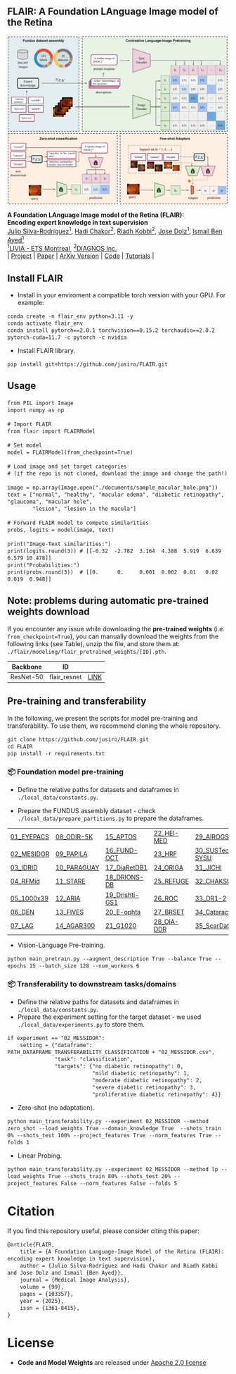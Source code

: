 ## FLAIR: A Foundation LAnguage Image model of the Retina

<img src="./documents/flair.png" width = "750" alt="" align=center /> <br/>

<b>A Foundation LAnguage Image model of the Retina (FLAIR):</b> <br/>
<b>Encoding expert knowledge in text supervision</b> <br/>
[Julio Silva-Rodríguez<sup>1</sup>](https://scholar.google.es/citations?user=1UMYgHMAAAAJ&hl),
[Hadi Chakor<sup>2</sup>](https://scholar.google.ca/citations?user=0Njg-cQAAAAJ&hl),
[Riadh Kobbi<sup>2</sup>](https://ca.linkedin.com/in/riadh-kobbi),
[Jose Dolz<sup>1</sup>](https://scholar.google.es/citations?user=yHQIFFMAAAAJ&hl),
[Ismail Ben Ayed<sup>1</sup>](https://scholar.google.es/citations?user=29vyUccAAAAJ&hl) <br/>
[<sup>1</sup>LIVIA - ETS Montreal](https://liviamtl.ca/), [<sup>2</sup>DIAGNOS  Inc.](https://www.diagnos.com/)<br/>
| [Project](https://jusiro.github.io/projects/flair) | [Paper](https://www.sciencedirect.com/science/article/pii/S1361841524002822) | [ArXiv Version](https://arxiv.org/pdf/2308.07898.pdf) | [Code](https://github.com/jusiro/FLAIR) | [Tutorials](https://colab.research.google.com/drive/1LE50MQmsEQxMM-qvytXGeJ9WAu09w1MR?usp=sharing) |

## Install FLAIR

* Install in your enviroment a compatible torch version with your GPU. For example:
```
conda create -n flair_env python=3.11 -y
conda activate flair_env
conda install pytorch==2.0.1 torchvision==0.15.2 torchaudio==2.0.2 pytorch-cuda=11.7 -c pytorch -c nvidia
```

* Install FLAIR library.
```
pip install git+https://github.com/jusiro/FLAIR.git
```

## Usage

```
from PIL import Image
import numpy as np

# Import FLAIR
from flair import FLAIRModel

# Set model
model = FLAIRModel(from_checkpoint=True)

# Load image and set target categories 
# (if the repo is not cloned, download the image and change the path!)

image = np.array(Image.open("./documents/sample_macular_hole.png"))
text = ["normal", "healthy", "macular edema", "diabetic retinopathy", "glaucoma", "macular hole",
        "lesion", "lesion in the macula"]

# Forward FLAIR model to compute similarities
probs, logits = model(image, text)

print("Image-Text similarities:")
print(logits.round(3)) # [[-0.32  -2.782  3.164  4.388  5.919  6.639  6.579 10.478]]
print("Probabilities:")
print(probs.round(3))  # [[0.      0.     0.001  0.002  0.01   0.02   0.019  0.948]]
```

## **Note**: problems during automatic **pre-trained weights download**

If you encounter any issue while downloading the **pre-trained weights** (i.e. `from_checkpoint=True`), you can manually download the weights from the following links (see Table), unzip the file, and store them at: `./flair/modeling/flair_pretrained_weights/[ID].pth`.

| Backbone  |      ID      |                                                                                               |
|-----------|:------------:|:---------------------------------------------------------------------------------------------:|
| ResNet-50 | flair_resnet | [LINK](https://drive.google.com/file/d/1l24_2IzwQdnaa034I0zcyDLs_zMujsbR/view?usp=drive_link) |

## Pre-training and transferability

In the following, we present the scripts for model pre-training and transferability. To use them, we recommend cloning the whole repository.

```
git clone https://github.com/jusiro/FLAIR.git
cd FLAIR
pip install -r requirements.txt
```

### 📦 Foundation model pre-training

* Define the relative paths for datasets and dataframes in `./local_data/constants.py`.

* Prepare the FUNDUS assembly dataset - check `./local_data/prepare_partitions.py` to prepare the dataframes.

|                                                                                                                                      |                                                                                                                           |                                                                                        |                                                                             |                                                                                                                                                                  |                                                                                                         |
|--------------------------------------------------------------------------------------------------------------------------------------|---------------------------------------------------------------------------------------------------------------------------|----------------------------------------------------------------------------------------|-----------------------------------------------------------------------------|------------------------------------------------------------------------------------------------------------------------------------------------------------------|---------------------------------------------------------------------------------------------------------|
| [01_EYEPACS](https://www.kaggle.com/c/diabetic-retinopathy-detection/data)                                                           | [08_ODIR-5K](https://www.kaggle.com/datasets/andrewmvd/ocular-disease-recognition-odir5k)                                 | [15_APTOS](https://www.kaggle.com/competitions/aptos2019-blindness-detection/data)     | [22_HEI-MED](https://github.com/lgiancaUTH/HEI-MED)                         | [29_AIROGS](https://zenodo.org/record/5793241#.ZDi2vNLMJH5)                                                                                                      | [36_ACRIMA](https://biomedical-engineering-online.biomedcentral.com/articles/10.1186/s12938-019-0649-y) |
| [02_MESIDOR](https://www.adcis.net/en/third-party/messidor2/)                                                                        | [09_PAPILA](https://figshare.com/articles/dataset/PAPILA/14798004/1)                                                      | [16_FUND-OCT](https://data.mendeley.com/datasets/trghs22fpg/3)                         | [23_HRF](http://www5.cs.fau.de/research/data/fundus-images/)                | [30_SUSTech-SYSU](https://figshare.com/articles/dataset/The_SUSTech-SYSU_dataset_for_automated_exudate_detection_and_diabetic_retinopathy_grading/12570770/1)    | [37_DeepDRiD](https://github.com/deepdrdoc/DeepDRiD)                                                    |
| [03_IDRID](https://idrid.grand-challenge.org/Rules/)                                                                                 | [10_PARAGUAY](https://zenodo.org/record/4647952#.ZBT5xXbMJD9)                                                             | [17_DiaRetDB1](https://www.it.lut.fi/project/imageret/diaretdb1_v2_1/)                 | [24_ORIGA](https://pubmed.ncbi.nlm.nih.gov/21095735/)                       | [31_JICHI](https://figshare.com/articles/figure/Davis_Grading_of_One_and_Concatenated_Figures/4879853/1)                                                         | [38_MMAC](https://codalab.lisn.upsaclay.fr/competitions/12441)                                          |
| [04_RFMid](https://ieee-dataport.org/documents/retinal-fundus-multi-disease-image-dataset-rfmid-20)                                  | [11_STARE](https://cecas.clemson.edu/~ahoover/stare/)                                                                     | [18_DRIONS-DB](http://www.ia.uned.es/~ejcarmona/DRIONS-DB.html)                        | [25_REFUGE](https://refuge.grand-challenge.org/)                            | [32_CHAKSU](https://figshare.com/articles/dataset/Ch_k_u_A_glaucoma_specific_fundus_image_database/20123135?file=38944805)                                       |                                                                                                         |
| [05_1000x39](https://www.kaggle.com/datasets/linchundan/fundusimage1000)                                                             | [12_ARIA](https://www.damianjjfarnell.com/?page_id=276)                                                                   | [19_Drishti-GS1](http://cvit.iiit.ac.in/projects/mip/drishti-gs/mip-dataset2/Home.php) | [26_ROC](http://webeye.ophth.uiowa.edu/ROC/)                                | [33_DR1-2](https://figshare.com/articles/dataset/Advancing_Bag_of_Visual_Words_Representations_for_Lesion_Classification_in_Retinal_Images/953671?file=6502302)  |                                                                                                         |
| [06_DEN](https://github.com/Jhhuangkay/DeepOpht-Medical-Report-Generation-for-Retinal-Images-via-Deep-Models-and-Visual-Explanation) | [13_FIVES](https://figshare.com/articles/figure/FIVES_A_Fundus_Image_Dataset_for_AI-based_Vessel_Segmentation/19688169/1) | [20_E-ophta](https://www.adcis.net/en/third-party/e-ophtha/)                           | [27_BRSET](https://physionet.org/content/brazilian-ophthalmological/1.0.0/) | [34_Cataract](https://www.kaggle.com/datasets/jr2ngb/cataractdataset)                                                                                            |                                                                                                         |
| [07_LAG](https://github.com/smilell/AG-CNN)                                                                                          | [14_AGAR300](https://ieee-dataport.org/open-access/diabetic-retinopathy-fundus-image-datasetagar300)                      | [21_G1020](https://arxiv.org/abs/2006.09158)                                           | [28_OIA-DDR](https://github.com/nkicsl/DDR-dataset)                         | [35_ScarDat](https://github.com/li-xirong/fundus10k)                                                                                                             |                                                                                                         |


* Vision-Language Pre-training.

```
python main_pretrain.py --augment_description True --balance True --epochs 15 --batch_size 128 --num_workers 6
```

### 📦 Transferability to downstream tasks/domains
* Define the relative paths for datasets and dataframes in `./local_data/constants.py`.
* Prepare the experiment setting for the target dataset - we used `./local_data/experiments.py` to store them.

```
if experiment == "02_MESSIDOR":
    setting = {"dataframe": PATH_DATAFRAME_TRANSFERABILITY_CLASSIFICATION + "02_MESSIDOR.csv",
               "task": "classification",
               "targets": {"no diabetic retinopathy": 0,
                           "mild diabetic retinopathy": 1,
                           "moderate diabetic retinopathy": 2,
                           "severe diabetic retinopathy": 3,
                           "proliferative diabetic retinopathy": 4}}
```

* Zero-shot (no adaptation).

```
python main_transferability.py --experiment 02_MESSIDOR --method zero_shot --load_weights True --domain_knowledge True  --shots_train 0% --shots_test 100% --project_features True --norm_features True --folds 1 
```

* Linear Probing.

```
python main_transferability.py --experiment 02_MESSIDOR --method lp --load_weights True --shots_train 80% --shots_test 20% --project_features False --norm_features False --folds 5 
```

# Citation

If you find this repository useful, please consider citing this paper:
```
@article{FLAIR,
    title = {A Foundation Language-Image Model of the Retina (FLAIR): encoding expert knowledge in text supervision},
    author = {Julio Silva-Rodríguez and Hadi Chakor and Riadh Kobbi and Jose Dolz and Ismail {Ben Ayed}},
    journal = {Medical Image Analysis},
    volume = {99},
    pages = {103357},
    year = {2025},
    issn = {1361-8415},
}
```

# License

- **Code and Model Weights** are released under [Apache 2.0 license](LICENSE)
